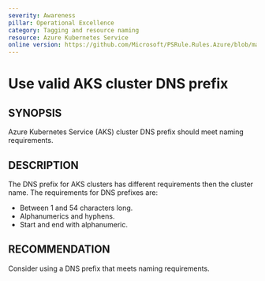 ```yaml
---
severity: Awareness
pillar: Operational Excellence
category: Tagging and resource naming
resource: Azure Kubernetes Service
online version: https://github.com/Microsoft/PSRule.Rules.Azure/blob/main/docs/rules/en/Azure.AKS.DNSPrefix.md
---
```


# Use valid AKS cluster DNS prefix

## SYNOPSIS

Azure Kubernetes Service (AKS) cluster DNS prefix should meet naming requirements.

## DESCRIPTION

The DNS prefix for AKS clusters has different requirements then the cluster name.
The requirements for DNS prefixes are:

- Between 1 and 54 characters long.
- Alphanumerics and hyphens.
- Start and end with alphanumeric.

## RECOMMENDATION

Consider using a DNS prefix that meets naming requirements.
